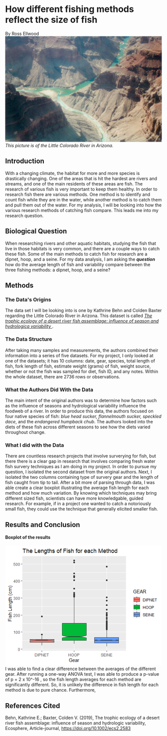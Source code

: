 # How different fishing methods reflect the size of fish
By Ross Ellwood
![The little Colorado River](https://github.com/roel1289/CompBioLabsAndHomework/blob/master/Assignments/Assignment09/littleColoradoRiver.jpg)
*This picture is of the Little Colorado River in Arizona.*

## Introduction
With a changing climate, the habitat for more and more species is drastically changing. One of the areas that is hit the hardest
are rivers and streams, and one of the main residents of these areas are fish. The research of various fish is very important to keep them 
healthy. In order to research fish there are various methods. One method is to identify and count fish while they are in the water, while another
method is to catch them and pull them out of the water. For my analysis, I will be looking into how the various research methods of catching fish compare. 
This leads me into my research question. 

## Biological Question
When researching rivers and other aquatic habitats, studying the fish that live
in those habitats is very common, and there are a couple ways to catch these fish. 
Some of the main methods to catch fish for research are a dipnet, hoop, and a seine.
For my data analysis, I am asking the ***question*** how do the average length of fish 
and variability compare between the three fishing methods: a dipnet, hoop, and a seine?

## Methods
### The Data's Origins
The data set I will be looking into is one by Kathrine Behn and Colden Baxter regarding the Little Colorado River in Arizona. 
This dataset is called [ _The trophic ecology of a desert river fish assemblage: influence
of season and hydrologica variability_ ](https://datadryad.org/stash/dataset/doi:10.5061/dryad.4q50bp6)
. 
### The Data Structure
After taking many samples and measurements, the authors combined their information into a series of five datasets. For my project,
I only looked at one of the datasets; it has 10 columns: date, gear, species, total length of fish, fork length of fish, 
estimate weight (grams) of fish, weight source, whether or not the fish was sampled for diet, fish ID, and any notes. Within the whole 
dataset, there are 2736 rows or observations. 

### What the Authors Did With the Data
The main intent of the original authors was to determine how factors such as the influence of seasons and
hydrological variability influence the foodweb of a river. In order to produce this data, the authors focused on four native
species of fish: _blue head sucker, flannelmouth sucker, speckled dace_, and the _endangered humpback chub_. The authors looked
into the diets of these fish across different seasons to see how the diets varied throughout change. 

### What I did with the Data
There are countless research projects that involve surverying for fish, but there there is a 
clear gap in research that involves comparing fresh water fish survery techniques as I am doing in my project.
In order to pursue my question, I isolated the second dataset from the original authors. Next, I isolated
the two columns containing type of survery gear and the length of fish caught from tip to tail. 
After a bit more of parsing through data, I was able create a clear boxplot illustrating 
the average fish length for each method and how much variation. By knowing which techniques may 
bring different sized fish, scientists can have more knowledgable, guided research. For example, if 
in a project one wanted to catch a notoriously small fish, they could use the technique that generally 
elicited smaller fish. 

## Results and Conclusion

#### Boxplot of the results

<img src="https://github.com/roel1289/CompBioLabsAndHomework/blob/master/Assignments/Assignment09/Rplot3.png" alt="https://github.com/roel1289/CompBioLabsAndHomework/blob/master/Assignments/Assignment09/Rplot3" width="600"/>
I was able to find a clear difference between the averages of the different gear. After running a one-way ANOVA test, I was 
able to produce a p-value of p = 2 x 10^-16 , so the fish length averages for each method are significantly different. So, 
it is unlikely the difference in fish length for each method is due to pure chance. Furthermore, 


## References Cited
Behn, Kathrine E.; Baxter, Colden V. (2019), The trophic ecology of a desert river fish assemblage: 
influence of season and hydrologic variability, Ecosphere, Article-journal, https://doi.org/10.1002/ecs2.2583